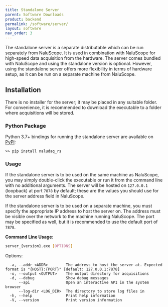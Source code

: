 ```yaml
---
title: Standalone Server
parent: Software Downloads
product: backend
permalink: /software/server/
layout: software
nav_order: 3
---
```


The standalone server is a separate distributable which can be run separately from NaluScope. It is used in combination with NaluScope for high-speed data acquisition from the hardware. The server comes bundled with NaluScope and using the standalone version is optional. However, using the standalone server offers more flexibility in terms of hardware setup, as it can be run on a separate machine from NaluScope.

## Installation

There is no installer for the server; it may be placed in any suitable folder. For convenience, it is recommended to download the executable to a folder where acquisitions will be stored.

### Python Package

Python 3.7+ bindings for running the standalone server are available on [PyPI](https://pypi.org/project/naludaq-rs/):

```
>> pip install naludaq_rs
```

### Usage

If the standalone server is to be used on the same machine as NaluScope, you may simply double-click the executable or run it from the command line with no additional arguments. The server will be hosted on `127.0.0.1` (loopback) at port `7878` by default; these are the values you should use for the server address field in NaluScope.

If the standalone server is to be used on a separate machine, you must specify the appropriate IP address to host the server on. The address must be visible over the network to the machine running NaluScope. The port may be specified as well, but it is recommended to use the default port of `7878`.


**Command Line Usage:**
```sh
server_{version}.exe [OPTIONS]
```

Options:
```
  -a, --addr <ADDR>        The address to host the server at. Expected format is "{HOST}:{PORT}" [default: 127.0.0.1:7878]
  -o, --output <OUTPUT>    The output directory for acquisitions
  -d, --debug              Show debug messages
      --api                Open an interactive API in the system browser
      --log-dir <LOG_DIR>  The directory to store log files in
  -h, --help               Print help information
  -V, --version            Print version information
```
